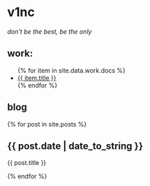 # v1nc
_don't be the best, be the only_

## work:
<ul>
   {% for item in site.data.work.docs %}
      <li><a href="{{ item.url }}">{{ item.title }}</a></li>
   {% endfor %}
</ul>


<article class="blog-list">
    <h2>blog</h2>
    {% for post in site.posts %}
	    <article class="blog-post" href="https://v1nc.github.io{{ post.url }}">
	        <h2 href="https://v1nc.github.io{{ post.url }}">{{ post.date | date_to_string }}</h2>
	        <p href="https://v1nc.github.io{{ post.url }}">{{ post.title }}</p>
	    </article>
    {% endfor %}
</article>
